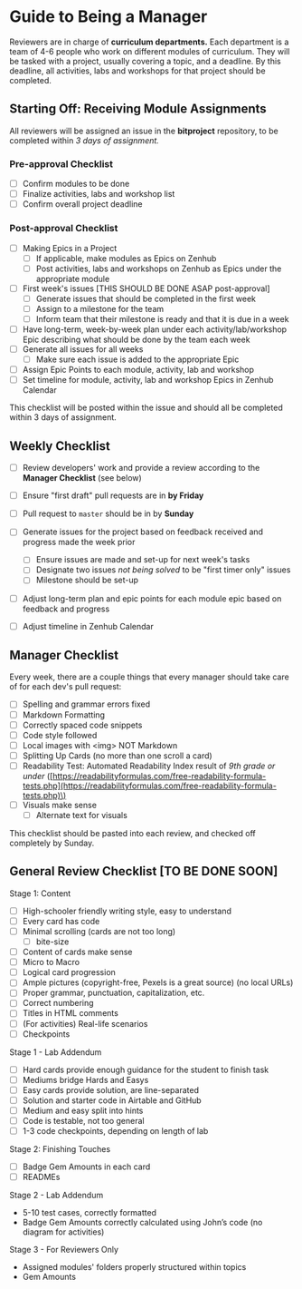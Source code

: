 # Guide to Being a Manager

Reviewers are in charge of **curriculum departments.** Each department is a team of 4-6 people who work on different modules of curriculum. They will be tasked with a project, usually covering a topic, and a deadline. By this deadline, all activities, labs and workshops for that project should be completed.

## Starting Off: Receiving Module Assignments

All reviewers will be assigned an issue in the **bitproject** repository, to be completed within _3 days of assignment._

### Pre-approval Checklist 

* [ ] Confirm modules to be done
* [ ] Finalize activities, labs and workshop list
* [ ] Confirm overall project deadline

### Post-approval Checklist

* [ ] Making Epics in a Project
  * [ ] If applicable, make modules as Epics on Zenhub
  * [ ] Post activities, labs and workshops on Zenhub as Epics under the appropriate module
* [ ] First week's issues \[THIS SHOULD BE DONE ASAP post-approval\]
  * [ ] Generate issues that should be completed in the first week
  * [ ] Assign to a milestone for the team
  * [ ] Inform team that their milestone is ready and that it is due in a week
* [ ] Have long-term, week-by-week plan under each activity/lab/workshop Epic describing what should be done by the team each week
* [ ] Generate all issues for all weeks 
  * [ ] Make sure each issue is added to the appropriate Epic
* [ ] Assign Epic Points to each module, activity, lab and workshop
* [ ] Set timeline for module, activity, lab and workshop Epics in Zenhub Calendar

This checklist will be posted within the issue and should all be completed within 3 days of assignment.

## Weekly Checklist

* [ ] Review developers' work and provide a review according to the **Manager Checklist** \(see below\)
* [ ] Ensure "first draft" pull requests are in **by Friday**
* [ ] Pull request to `master` should be in by **Sunday**
* [ ] Generate issues for the project based on feedback received and progress made the week prior
  * [ ] Ensure issues are made and set-up for next week's tasks 
  * [ ] Designate two issues _not being solved_ to be "first timer only" issues
  * [ ] Milestone should be set-up
* [ ] Adjust long-term plan and epic points for each module epic based on feedback and progress
* [ ] Adjust timeline in Zenhub Calendar



## Manager Checklist

Every week, there are a couple things that every manager should take care of for each dev's pull request: 

* [ ] Spelling and grammar errors fixed
* [ ] Markdown Formatting
* [ ] Correctly spaced code snippets
* [ ] Code style followed
* [ ] Local images with &lt;img&gt; NOT Markdown 
* [ ] Splitting Up Cards \(no more than one scroll a card\)
* [ ] Readability Test: Automated Readability Index result of _9th grade or under_ \([https://readabilityformulas.com/free-readability-formula-tests.php](https://readabilityformulas.com/free-readability-formula-tests.php)\)
* [ ] Visuals make sense
  * [ ] Alternate text for visuals

This checklist should be pasted into each review, and checked off completely by Sunday. 

## General Review Checklist \[TO BE DONE SOON\]

Stage 1: Content

* [ ] High-schooler friendly writing style, easy to understand
* [ ] Every card has code
* [ ] Minimal scrolling \(cards are not too long\)
  * [ ] bite-size
* [ ] Content of cards make sense
* [ ] Micro to Macro
* [ ] Logical card progression 
* [ ] Ample pictures \(copyright-free, Pexels is a great source\) \(no local URLs\)
* [ ] Proper grammar, punctuation, capitalization, etc.
* [ ] Correct numbering
* [ ] Titles in HTML comments
* [ ] \(For activities\) Real-life scenarios
* [ ] Checkpoints

Stage 1 - Lab Addendum

* [ ] Hard cards provide enough guidance for the student to finish task
* [ ] Mediums bridge Hards and Easys
* [ ] Easy cards provide solution, are line-separated
* [ ] Solution and starter code in Airtable and GitHub
* [ ] Medium and easy split into hints
* [ ] Code is testable, not too general
* [ ] 1-3 code checkpoints, depending on length of lab

Stage 2: Finishing Touches

* [ ] Badge Gem Amounts in each card
* [ ] READMEs

Stage 2 - Lab Addendum

* 5-10 test cases, correctly formatted 
* Badge Gem Amounts correctly calculated using John’s code \(no diagram for activities\)

Stage 3 - For Reviewers Only

* Assigned modules' folders properly structured within topics
* Gem Amounts

